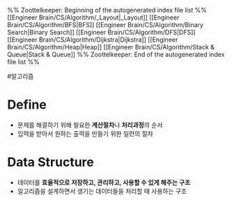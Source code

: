 %% Zoottelkeeper: Beginning of the autogenerated index file list  %%
 [[Engineer Brain/CS/Algorithm/_Layout|_Layout]]
 [[Engineer Brain/CS/Algorithm/BFS|BFS]]
 [[Engineer Brain/CS/Algorithm/Binary Search|Binary Search]]
 [[Engineer Brain/CS/Algorithm/DFS|DFS]]
 [[Engineer Brain/CS/Algorithm/Dijkstra|Dijkstra]]
 [[Engineer Brain/CS/Algorithm/Heap|Heap]]
 [[Engineer Brain/CS/Algorithm/Stack & Queue|Stack & Queue]]
%% Zoottelkeeper: End of the autogenerated index file list  %%

#알고리즘

# Define
- 문제를 해결하기 위해 필요한 **계산절차**나 **처리과정**의 순서
- 입력을 받아서 원하는 출력을 만들기 위한 일련의 절차

# Data Structure
- 데이터를 **효율적으로 저장하고, 관리하고, 사용할 수 있게 해주는 구조**
- 알고리즘을 설계하면서 생기는 데이터들을 처리할 때 사용하는 구조
